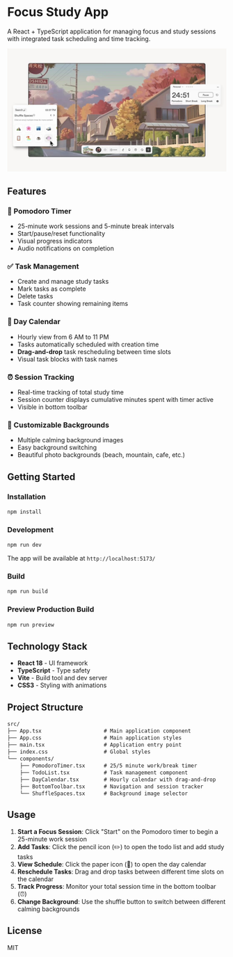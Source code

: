 # Focus Study App

A React + TypeScript application for managing focus and study sessions with integrated task scheduling and time tracking.

![Focus Study App](./thumbnail.jpg)

## Features

### 🍅 Pomodoro Timer
- 25-minute work sessions and 5-minute break intervals
- Start/pause/reset functionality
- Visual progress indicators
- Audio notifications on completion

### ✅ Task Management
- Create and manage study tasks
- Mark tasks as complete
- Delete tasks
- Task counter showing remaining items

### 📅 Day Calendar
- Hourly view from 6 AM to 11 PM
- Tasks automatically scheduled with creation time
- **Drag-and-drop** task rescheduling between time slots
- Visual task blocks with task names

### ⏰ Session Tracking
- Real-time tracking of total study time
- Session counter displays cumulative minutes spent with timer active
- Visible in bottom toolbar

### 🎨 Customizable Backgrounds
- Multiple calming background images
- Easy background switching
- Beautiful photo backgrounds (beach, mountain, cafe, etc.)

## Getting Started

### Installation

```bash
npm install
```

### Development

```bash
npm run dev
```

The app will be available at `http://localhost:5173/`

### Build

```bash
npm run build
```

### Preview Production Build

```bash
npm run preview
```

## Technology Stack

- **React 18** - UI framework
- **TypeScript** - Type safety
- **Vite** - Build tool and dev server
- **CSS3** - Styling with animations

## Project Structure

```
src/
├── App.tsx                    # Main application component
├── App.css                    # Main application styles
├── main.tsx                   # Application entry point
├── index.css                  # Global styles
└── components/
    ├── PomodoroTimer.tsx      # 25/5 minute work/break timer
    ├── TodoList.tsx           # Task management component
    ├── DayCalendar.tsx        # Hourly calendar with drag-and-drop
    ├── BottomToolbar.tsx      # Navigation and session tracker
    └── ShuffleSpaces.tsx      # Background image selector
```

## Usage

1. **Start a Focus Session**: Click "Start" on the Pomodoro timer to begin a 25-minute work session
2. **Add Tasks**: Click the pencil icon (✏️) to open the todo list and add study tasks
3. **View Schedule**: Click the paper icon (📄) to open the day calendar
4. **Reschedule Tasks**: Drag and drop tasks between different time slots on the calendar
5. **Track Progress**: Monitor your total session time in the bottom toolbar (⏰)
6. **Change Background**: Use the shuffle button to switch between different calming backgrounds

## License

MIT
